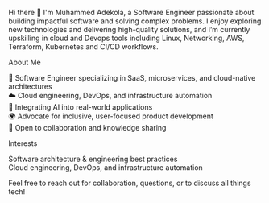 Hi there 👋
I'm Muhammed Adekola, a Software Engineer passionate about building impactful software and solving complex problems. I enjoy exploring new technologies and delivering high-quality solutions, and I’m currently upskilling in cloud and Devops tools including Linux, Networking, AWS, Terraform, Kubernetes and CI/CD workflows.<br>

About Me

💼 Software Engineer specializing in SaaS, microservices, and cloud-native architectures <br>
☁️ Cloud engineering, DevOps, and infrastructure automation <br>
🤖 Integrating AI into real-world applications<br>
🌍 Advocate for inclusive, user-focused product development<br>
🤝 Open to collaboration and knowledge sharing<br>


Interests<br>

Software architecture & engineering best practices<br>
Cloud engineering, DevOps, and infrastructure automation <br>




Feel free to reach out for collaboration, questions, or to discuss all things tech!
